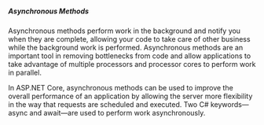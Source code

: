 <h5>Asynchronous Methods</h5>
<span>Asynchronous methods perform work in the background and notify you when they are complete, allowing
your code to take care of other business while the background work is performed. Asynchronous methods
are an important tool in removing bottlenecks from code and allow applications to take advantage of
multiple processors and processor cores to perform work in parallel.</span>

<br/>

<span>In ASP.NET Core, asynchronous methods can be used to improve the overall performance of an
application by allowing the server more flexibility in the way that requests are scheduled and executed. Two
C# keywords—async and await—are used to perform work asynchronously.</span>
